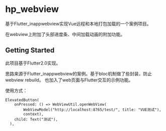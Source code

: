 # hp_webview

基于Flutter_inappwebview实现Vue远程和本地打包加载的一个案例项目。

在webview上附加了头部进度条、中间加载动画的附加功能。

## Getting Started

此项目基于Flutter2.0实现。

思路来源于Flutter_inappwebview的案例。基于bloc机制做了些封装，防止webview rebuild。
也加入了web页面与Flutter交互的示例功能。

使用方式：

    ElevatedButton(
        onPressed: () => WebViewUtil.openWebView(
            WebViewModel("http://localhost:8765/test/", title: "VUE测试"),
            context),
        child: Text("测试"),
      ),